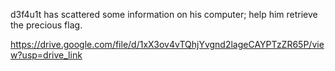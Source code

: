 d3f4u1t has scattered some information on his computer; help him retrieve the precious flag.

https://drive.google.com/file/d/1xX3ov4vTQhjYvgnd2lageCAYPTzZR65P/view?usp=drive_link
